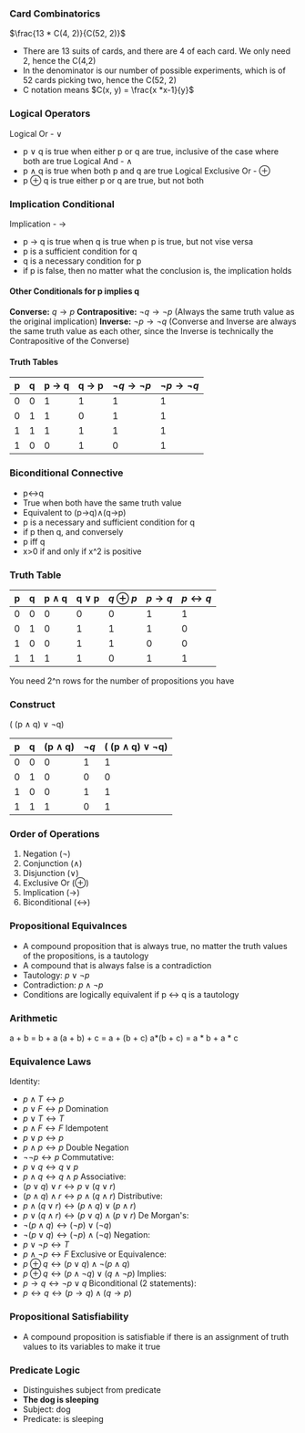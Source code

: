 ### Card Combinatorics
$\frac{13 * C(4, 2)}{C(52, 2)}$
- There are 13 suits of cards, and there are 4 of each card. We only need 2, hence the C(4,2)
- In the denominator is our number of possible experiments, which is of 52 cards picking two, hence the C(52, 2)
- C notation means $C(x, y) = \frac{x *x-1}{y}$

### Logical Operators
Logical Or - $\lor$
- p $\lor$ q is true when either p or q are true, inclusive of the case where both are true
Logical And - $\land$
- p $\land$ q is true when both p and q are true
Logical Exclusive Or - $\oplus$
- p $\oplus$ q is true either p or q are true, but not both

### Implication Conditional
Implication - $\rightarrow$
- p $\rightarrow$ q is true when q is true when p is true, but not vise versa
- p is a sufficient condition for q
- q is a necessary condition for p 
- if p is false, then no matter what the conclusion is, the implication holds

#### Other Conditionals for p implies q
**Converse:** $q \rightarrow p$
**Contrapositive:** $\lnot q \rightarrow \lnot p$ (Always the same truth value as the original implication)
**Inverse:** $\lnot p \rightarrow \lnot q$
(Converse and Inverse are always the same truth value as each other, since the Inverse is technically the Contrapositive of the Converse)
#### Truth Tables
| p   | q   | p $\rightarrow$ q | q $\rightarrow$ p | $\lnot q \rightarrow \lnot p$ | $\lnot p \rightarrow \lnot q$ |
| --- | --- | ----------------- | ----------------- | ----------------------------- | ----------------------------- |
| 0   | 0   | 1                 | 1                 | 1                             | 1                             |
| 0   | 1   | 1                 | 0                 | 1                             | 1                             |
| 1   | 1    | 1                  | 1                  | 1                              | 1                              |
| 1    | 0    | 0                  | 1                  | 0                              | 1                              |

### Biconditional Connective
- p$\leftrightarrow$q
- True when both have the same truth value
- Equivalent to (p$\rightarrow$q)$\land$(q$\rightarrow$p)
- p is a necessary and sufficient condition for q
- if p then q, and conversely
- p iff q
- x>0 if and only if x^2 is positive

### Truth Table 
| p | q | p $\land$ q | q $\lor$ p | $q \oplus p$ | $p \rightarrow q$ | $p \leftrightarrow q$ |
| ---- | ---- | ---- | ---- | ---- | ---- | ---- |
| 0 | 0 | 0 | 0 | 0 | 1 | 1 |
| 0 | 1 | 0 | 1 | 1 | 1 | 0 |
| 1 | 0 | 0 | 1 | 1 | 0 | 0 |
| 1 | 1 | 1 | 1 | 0 | 1 | 1 |
You need 2^n rows for the number of propositions  you have

### Construct
( (p $\land$ q) $\lor$ $\lnot$q)

| p   | q   | (p $\land$ q) | $\lnot q$ | ( (p $\land$ q) $\lor$ $\lnot$q) |
| --- | --- | ------------- | --------- | -------------------------------- |
| 0   | 0   | 0             | 1          | 1                                 |
| 0   | 1   | 0              | 0          | 0                                 |
| 1   | 0   | 0              | 1          | 1                                 |
| 1   | 1   | 1              | 0          | 1                                 |

### Order of Operations
1. Negation ($\neg$)
2. Conjunction ($\land$)
3. Disjunction ($\lor$)
4. Exclusive Or ($\oplus$)
5. Implication ($\rightarrow$)
6. Biconditional ($\leftrightarrow$)

### Propositional Equivalnces
- A compound proposition that is always true, no matter the truth values of the propositions, is a tautology
- A compound that is always false is a contradiction
- Tautology: $p \lor \lnot p$
- Contradiction: $p \land \lnot p$
- Conditions are logically equivalent if p $\leftrightarrow$ q is a tautology

### Arithmetic
a + b = b + a
(a + b) + c = a + (b + c)
a*(b + c) = a * b + a * c

### Equivalence Laws
Identity:
- $p \land T \leftrightarrow p$
- $p \lor F \leftrightarrow p$
Domination
- $p \lor T \leftrightarrow T$
- $p \land F \leftrightarrow F$
Idempotent
- $p \lor p \leftrightarrow p$
- $p \land p \leftrightarrow p$
Double Negation
- $\lnot \lnot p \leftrightarrow p$
Commutative:
- $p \lor q \leftrightarrow q \lor p$
- $p \land q \leftrightarrow q \land p$
Associative:
- $(p \lor q) \lor r \leftrightarrow p \lor (q \lor r)$
- $(p \land q) \land r \leftrightarrow p \land (q \land r)$
Distributive:
- $p \land (q \lor r) \leftrightarrow (p \land q) \lor (p \land r)$
- $p \lor (q \land r) \leftrightarrow (p \lor q) \land (p \lor r)$
De Morgan's:
- $\lnot (p \land q)  \leftrightarrow (\lnot p)  \lor (\lnot q)$
- $\lnot (p \lor q)  \leftrightarrow (\lnot p)  \land (\lnot q)$
Negation:
- $p\lor\lnot p\leftrightarrow T$
- $p\land\lnot p\leftrightarrow F$
Exclusive or Equivalence:
- $p \oplus q \leftrightarrow (p \lor q) \land \lnot (p \land q)$
- $p \oplus q \leftrightarrow (p \land \lnot q) \lor  (q \land \lnot p)$
Implies:
- $p \to q \leftrightarrow \lnot p \lor q$
Biconditional (2 statements):
- $p \leftrightarrow q \leftrightarrow (p \to q) \land (q \to p)$

### Propositional Satisfiability
- A compound proposition is satisfiable if there is an assignment of truth values to its variables to make it true
### Predicate Logic
- Distinguishes subject from predicate
- **The dog is sleeping**
- Subject: dog
- Predicate: is sleeping